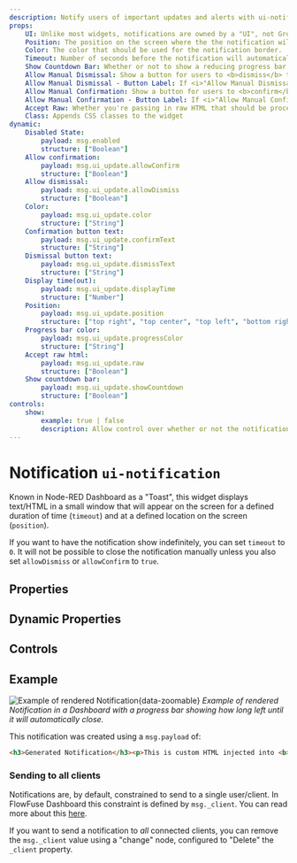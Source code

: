 ```yaml
---
description: Notify users of important updates and alerts with ui-notification in FlowFuse Dashboard.
props:
    UI: Unlike most widgets, notifications are owned by a "UI", not Group. This allows for notifications to be displayed across all pages.
    Position: The position on the screen where the the notification will appear.
    Color: The color that should be used for the notification border.
    Timeout: Number of seconds before the notification will automatically close.
    Show Countdown Bar: Whether or not to show a reducing progress bar to indicate the time remaining before the notification will close.
    Allow Manual Dismissal: Show a button for users to <b>dismiss</b> the notification. Otherwise, will only close after Timeout.
    Allow Manual Dismissal - Button Label: If <i>"Allow Manual Dismissal"</i> is enabled, this is the label for the button.
    Allow Manual Confirmation: Show a button for users to <b>confirm</b> the notification. Otherwise, will only close after Timeout.
    Allow Manual Confirmation - Button Label: If <i>"Allow Manual Confirmation"</i> is enabled, this is the label for the button.
    Accept Raw: Whether you're passing in raw HTML that should be processed client-side.
    Class: Appends CSS classes to the widget
dynamic:
    Disabled State:
        payload: msg.enabled
        structure: ["Boolean"]
    Allow confirmation:
        payload: msg.ui_update.allowConfirm
        structure: ["Boolean"]
    Allow dismissal:
        payload: msg.ui_update.allowDismiss
        structure: ["Boolean"]
    Color:
        payload: msg.ui_update.color
        structure: ["String"]
    Confirmation button text:
        payload: msg.ui_update.confirmText
        structure: ["String"]
    Dismissal button text:
        payload: msg.ui_update.dismissText
        structure: ["String"]
    Display time(out):
        payload: msg.ui_update.displayTime
        structure: ["Number"]
    Position:
        payload: msg.ui_update.position
        structure: ["top right", "top center", "top left", "bottom right", "bottom center", "bottom left", "center center"]
    Progress bar color:
        payload: msg.ui_update.progressColor
        structure: ["String"]
    Accept raw html:
        payload: msg.ui_update.raw
        structure: ["Boolean"]
    Show countdown bar:
        payload: msg.ui_update.showCountdown
        structure: ["Boolean"]
controls:
    show:
        example: true | false
        description: Allow control over whether or not the notification is visible.
---
```


<script setup>
    import AddedIn from '../../../components/AddedIn.vue';
    import TryDemo from "./../../../components/TryDemo.vue";
</script>

# Notification `ui-notification` <AddedIn version="0.5.0" />

<TryDemo href="notification" />

Known in Node-RED Dashboard as a "Toast", this widget displays text/HTML in a small window that will appear on the screen for a defined duration of time (`timeout`) and at a defined location on the screen (`position`).

If you want to have the notification show indefinitely, you can set `timeout` to `0`. It will not be possible to close the notification manually unless you also set `allowDismiss` or `allowConfirm` to `true`.

## Properties

<PropsTable/>

## Dynamic Properties

<DynamicPropsTable/>

## Controls

<ControlsTable/>

## Example

![Example of rendered Notification](/images/node-examples/ui-notification.png "Example of rendered Notification"){data-zoomable}
*Example of rendered Notification in a Dashboard with a progress bar showing how long left until it will automatically close.*

This notification was created using a `msg.payload` of:

```html
<h3>Generated Notification</h3><p>This is custom HTML injected into <b>Node-RED</b></p>
```

### Sending to all clients

Notifications are, by default, constrained to send to a single user/client. In FlowFuse Dashboard this constraint is defined by `msg._client`. You can read more about this [here](../../user/multi-tenancy.md#configuring-client-data).

If you want to send a notification to _all_ connected clients, you can remove the `msg._client` value using a "change" node, configured to "Delete" the `_client` property.